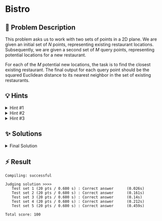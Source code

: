 # Bistro

## 📝 Problem Description

This problem asks us to work with two sets of points in a 2D plane. We are given an initial set of $N$ points, representing existing restaurant locations. Subsequently, we are given a second set of $M$ query points, representing potential locations for a new restaurant.

For each of the $M$ potential new locations, the task is to find the closest existing restaurant. The final output for each query point should be the squared Euclidean distance to its nearest neighbor in the set of existing restaurants.

## 💡 Hints

<details>
<summary>Hint #1</summary>
Consider the most straightforward approach. For a single potential new location, how would you find the distance to the closest existing restaurant? You would likely need to compare its distance to every single one of the $N$ existing locations. Now, consider that you have to repeat this process for all $M$ potential locations. What would be the total time complexity of this naive method? Is it efficient enough given the potential size of the input?
</details>
<details>
<summary>Hint #2</summary>
The problem of repeatedly finding the closest point in a fixed set to a series of query points is a classic computational geometry problem known as the **Nearest Neighbor Search**. A brute-force approach is often too slow. To speed this up, we can preprocess the initial set of $N$ points into a specialized data structure that organizes them spatially, allowing for much faster queries.
</details>
<details>
<summary>Hint #3</summary>
A powerful data structure for solving proximity problems on a set of points is the **Delaunay Triangulation**. After constructing a Delaunay triangulation from the set of existing restaurant locations, finding the nearest neighbor for any new query point becomes a very efficient operation. Libraries like the Computational Geometry Algorithms Library (CGAL) provide robust implementations of these geometric structures.
</details>

## ✨ Solutions

<details>
<summary>Final Solution</summary>
The core of this problem is to efficiently answer multiple nearest neighbor queries. We are given a set of $N$ points (existing restaurants) and a set of $M$ query points (potential new locations). For each query point, we need to find the point in the initial set that is closest to it.

### Brute-Force Approach (and why it's too slow)

A naive solution would be to iterate through all $N$ existing restaurants for each of the $M$ query points. This involves calculating $N \cdot M$ distances. With $N$ and $M$ up to $110,000$, this approach would have a time complexity of $O(N \cdot M)$, which is too slow and would not pass within the time limit.

### An Efficient Approach using Delaunay Triangulation

To solve this problem efficiently, we can preprocess the $N$ existing restaurant locations by building a spatial data structure. A **Delaunay Triangulation** is an excellent choice for this task.

1.  **Construction:** We first insert all $N$ points representing the existing restaurants into a Delaunay triangulation. This partitions the plane into triangles whose vertices are the input points. The construction itself is efficient.

2.  **Querying:** The key advantage of a Delaunay triangulation is that it enables very fast nearest neighbor searches. For any given query point, the structure can quickly identify the vertex (an existing restaurant) that is closest to it. This query operation is, on average, very fast, making the overall approach highly performant.

### Implementation with CGAL

The Computational Geometry Algorithms Library (CGAL) provides a robust and easy-to-use implementation of Delaunay triangulations.

*   **Data Types:** We use `CGAL::Exact_predicates_inexact_constructions_kernel` as our geometric kernel. This kernel is crucial because the input coordinates can be large (up to $2^{24}$). It uses exact arithmetic for geometric predicates (like orientation tests) to avoid errors and ensure the triangulation is constructed correctly, while using faster floating-point arithmetic for constructions and distance calculations. The squared distance calculation will be exact for integer coordinates up to $2^{24}$.
*   **Triangulation:** We use `CGAL::Delaunay_triangulation_2` to store the points of the existing restaurants.
*   **Algorithm:**
    1.  Read the $N$ existing restaurant locations and insert them into the `Triangulation` object.
    2.  For each of the $M$ potential new locations:
        a. Use the `t.nearest_vertex(query_point)` method to find a handle to the closest vertex in the triangulation.
        b. Retrieve the point associated with that vertex.
        c. Calculate the squared Euclidean distance between the query point and the found closest point using `CGAL::squared_distance`.
        d. Print the result.

This method reduces the complexity from the inefficient $O(N \cdot M)$ to roughly $O(N \log N + M \log N)$, which is well within the time limits.

```cpp
#include<iostream>
#include<vector>

#include <CGAL/Exact_predicates_inexact_constructions_kernel.h>
#include <CGAL/Delaunay_triangulation_2.h>

using K = CGAL::Exact_predicates_inexact_constructions_kernel;
using Triangulation = CGAL::Delaunay_triangulation_2<K>;
using Point = K::Point_2;


int main() {
  std::ios_base::sync_with_stdio(false);
  
  while(true) {
    // ===== READ INPUT =====
    int n; std::cin >> n;
    if (n == 0) break;  // Test if input was terminated
    
    std::vector<Point> restaurants(n);
    for(int i = 0; i < n; ++i) {
      int x, y; std::cin >> x >> y;
      restaurants[i] = Point(x, y);
    }
    
    int m; std::cin >> m;
    std::vector<Point> new_restaurants(m);
    for(int i = 0; i < m; ++i) {
      int x, y; std::cin >> x >> y;
      new_restaurants[i] = Point(x, y);
    }
    
    // ===== CONSTRUCT TRIANGULATION & CALCULATE DISTANCEES =====
    Triangulation t;
    t.insert(restaurants.begin(), restaurants.end());
    
    // Disable scientific notation (e+10) in output
    std::cout << std::setprecision(0) << std::fixed;
    for(const Point& query_point : new_restaurants) {
      Point closest_point = t.nearest_vertex(query_point)->point();
      K::FT distance = CGAL::squared_distance(query_point, closest_point);
      
      std::cout << distance << std::endl;
    }
  }
}
```
</details>

## ⚡ Result

```plaintext
Compiling: successful

Judging solution >>>>
   Test set 1 (20 pts / 0.600 s) : Correct answer      (0.026s)
   Test set 2 (20 pts / 0.600 s) : Correct answer      (0.161s)
   Test set 3 (20 pts / 0.600 s) : Correct answer      (0.14s)
   Test set 4 (20 pts / 0.600 s) : Correct answer      (0.212s)
   Test set 5 (20 pts / 0.600 s) : Correct answer      (0.459s)

Total score: 100
```